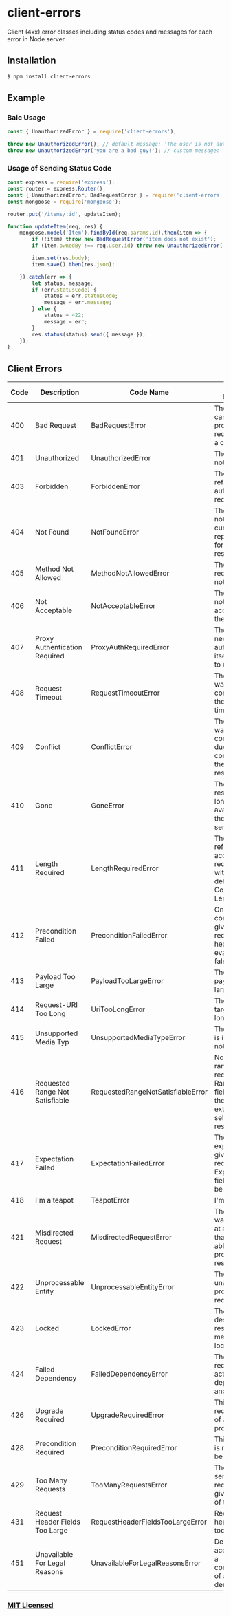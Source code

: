# client-errors

Client (4xx) error classes including status codes and messages for each error in Node server.

## Installation

```sh
$ npm install client-errors
```

## Example

### Baic Usage

```js
const { UnauthorizedError } = require('client-errors');

throw new UnauthorizedError(); // default message: 'The user is not authorized'
throw new UnauthorizedError('you are a bad guy!'); // custom message: 'you are a bad guy'

```

### Usage of Sending Status Code

```js
const express = require('express');
const router = express.Router();
const { UnauthorizedError, BadRequestError } = require('client-errors');
const mongoose = require('mongoose');

router.put('/items/:id', updateItem);

function updateItem(req, res) {
    mongoose.model('Item').findById(req.params.id).then(item => {
        if (!item) throw new BadRequestError('item does not exist');
        if (item.ownedBy !== req.user.id) throw new UnauthorizedError('invalid access to this item');

        item.set(res.body);
        item.save().then(res.json);

    }).catch(err => {
        let status, message;
        if (err.statusCode) {
            status = err.statusCode;
            message = err.message;
        } else {
            status = 422;
            message = err;
        }
        res.status(status).send({ message });
    });
}
```

## Client Errors

Code | Description                     | Code Name                    | Default Message
---- | ------------------------------- | ---------------------------- | ---------------------------------------------------------------------------------------------------
400  | Bad Request                     | BadRequestError              | The server cannot process the request due to a client error
401  | Unauthorized                    | UnauthorizedError            | The user is not authorized
403  | Forbidden                       | ForbiddenError               | The server refused to authorize the request
404  | Not Found                       | NotFoundError                | The server did not find a current representation for the target resource
405  | Method Not Allowed              | MethodNotAllowedError        | The method received is not allowed
406  | Not Acceptable                  | NotAcceptableError           | The request is not acceptable to the user agent
407  | Proxy Authentication Required   | ProxyAuthRequiredError       | The client needs to authenticate itself in order to use a proxy
408  | Request Timeout                 | RequestTimeoutError          | The request was not completed in the expected time
409  | Conflict                        | ConflictError                | The request was not completed due to a conflict with the target resource
410  | Gone                            | GoneError                    | The target resource is no longer available at the origin server
411  | Length Required                 | LengthRequiredError          | The server refuses to accept the request without a defined Content-Length
412  | Precondition Failed             | PreconditionFailedError      | One or more conditions given in the request header fields evaluated to false
413  | Payload Too Large               | PayloadTooLargeError         | The request payload is too large
414  | Request-URI Too Long            | UriTooLongError              | The request target is too longer
415  | Unsupported Media Typ           | UnsupportedMediaTypeError    | The payload is in a format not supported
416  | Requested Range Not Satisfiable | RequestedRangeNotSatisfiableError | None of the ranges in the request's Range header field overlap the current extent of the selected resource
417  | Expectation Failed              | ExpectationFailedError       | The expectation given in the request\'s Expect header field could not be met
418  | I'm a teapot                    | TeapotError                  | I'm a teapot
421  | Misdirected Request             | MisdirectedRequestError      | The request was directed at a server that is not able to produce a response
422  | Unprocessable Entity            | UnprocessableEntityError     | The server is unable to process the request
423  | Locked                          | LockedError                  | The source or destination resource of a method is locked
424  | Failed Dependency               | FailedDependencyError        | The requested action depended on another action
426  | Upgrade Required                | UpgradeRequiredError         | This service requires use of a different protocol
428  | Precondition Required           | PreconditionRequiredError    | This request is required to be conditional
429  | Too Many Requests               | TooManyRequestsError         | The user has sent too many requests in a given amount of time
431  | Request Header Fields Too Large | RequestHeaderFieldsTooLargeError | Request header fields too large
451  | Unavailable For Legal Reasons   | UnavailableForLegalReasonsError | Denied access due to a consequence of a legal demand

### [MIT Licensed](LICENSE)